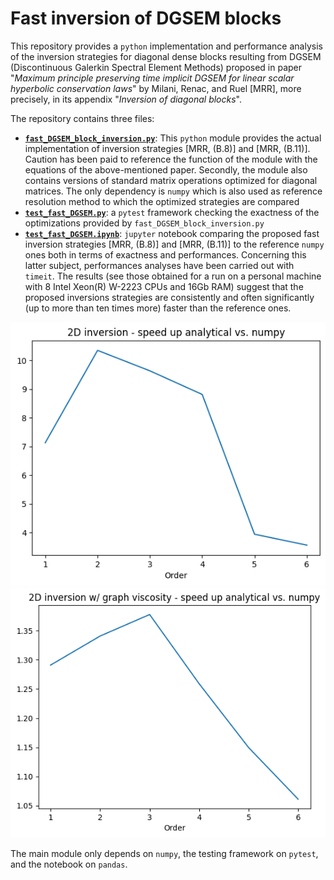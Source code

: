 # Fast inversion of DGSEM blocks
This repository provides a `python` implementation and performance analysis of the inversion strategies for diagonal dense blocks resulting from DGSEM (Discontinuous Galerkin Spectral Element Methods) proposed in paper "_Maximum principle preserving time implicit DGSEM for linear scalar hyperbolic conservation laws_" by Milani, Renac, and Ruel [MRR], more precisely, in its appendix "_Inversion of diagonal blocks_".

The repository contains three files:
* [**`fast_DGSEM_block_inversion.py`**](fast_DGSEM_block_inversion.py): This `python` module provides the actual implementation of inversion strategies [MRR, (B.8)] and [MRR, (B.11)]. Caution has been paid to reference the function of the module with the equations of the above-mentioned paper. Secondly, the module also contains versions of standard matrix operations optimized for diagonal matrices. The only dependency is `numpy` which is also used as reference resolution method to which the optimized strategies are compared
* [**`test_fast_DGSEM.py`**](test_fast_DGSEM.py): a `pytest` framework checking the exactness of the optimizations provided by `fast_DGSEM_block_inversion.py`
* [**`test_fast_DGSEM.ipynb`**](test_fast_DGSEM.ipynb): `jupyter` notebook comparing the proposed fast inversion strategies [MRR, (B.8)] and [MRR, (B.11)] to the reference `numpy` ones both in terms of exactness and performances. Concerning this latter subject, performances analyses have been carried out with `timeit`. The results (see those obtained for a run on a personal machine with 8 Intel Xeon(R) W-2223 CPUs and 16Gb RAM) suggest that the proposed inversions strategies are consistently and often significantly (up to more than ten times more) faster than the reference ones.

<div align="center">
    <img src="img/perf_L2_inv.png" alt="Speed-up of problem without graph viscosity"/>
</div>

<div align="center">
    <img src="img/perf_L2_inv_v.png" alt="Speed-up of problem with graph viscosity"/>
</div>

The main module only depends on `numpy`, the testing framework on `pytest`, and the notebook on `pandas`.
